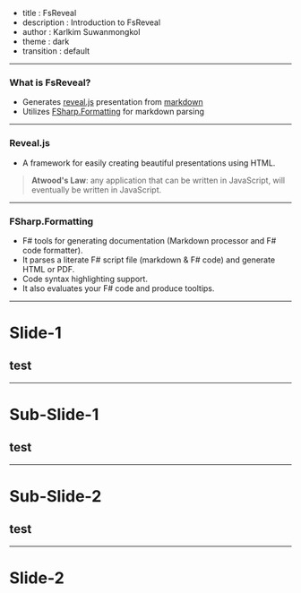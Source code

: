 - title : FsReveal
- description : Introduction to FsReveal
- author : Karlkim Suwanmongkol
- theme : dark
- transition : default

***

### What is FsReveal?

- Generates [reveal.js](http://lab.hakim.se/reveal-js/#/) presentation from [markdown](http://daringfireball.net/projects/markdown/)
- Utilizes [FSharp.Formatting](https://github.com/tpetricek/FSharp.Formatting) for markdown parsing

***

### Reveal.js

- A framework for easily creating beautiful presentations using HTML.  


> **Atwood's Law**: any application that can be written in JavaScript, will eventually be written in JavaScript.

***

### FSharp.Formatting

- F# tools for generating documentation (Markdown processor and F# code formatter).
- It parses a literate F# script file (markdown & F# code) and generate HTML or PDF.
- Code syntax highlighting support.
- It also evaluates your F# code and produce tooltips.

***

# Slide-1

## test

---

# Sub-Slide-1

## test

---

# Sub-Slide-2

## test

***

# Slide-2
